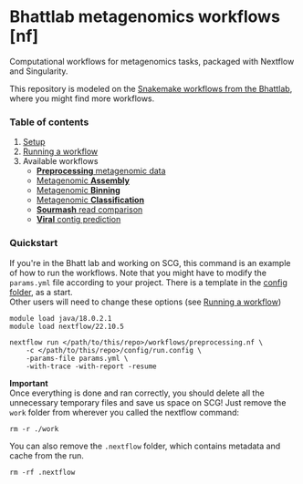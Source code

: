 # Bhattlab metagenomics workflows [nf]
Computational workflows for metagenomics tasks, packaged with Nextflow and 
Singularity.

This repository is modeled on the [Snakemake workflows from the 
Bhattlab](https://github.com/bhattlab/bhattlab_workflows), where you might 
find more workflows. 

### Table of contents

 1. [Setup](documentation/setup.md)
 2. [Running a workflow](documentation/running.md)
 3. Available workflows
    - [**Preprocessing** metagenomic data](documentation/preprocessing.md)
    - [Metagenomic **Assembly**](documentation/assembly.md)
    - [Metagenomic **Binning**](documentation/binning.md)
    - [Metagenomic **Classification**](documentation/classification.md)
    - [**Sourmash** read comparison](documentation/sourmash.md)
    - [**Viral** contig prediction](manual/viral.md) 

### Quickstart
If you're in the Bhatt lab and working on SCG, this command is an example of 
how to run the workflows. Note that you might have to modify the `params.yml` 
file according to your project. There is a template in the [config 
folder](config/params.yml), as a start.  
Other users will need to change these options (see [Running a 
workflow](documentation/running.md))

```
module load java/18.0.2.1
module load nextflow/22.10.5

nextflow run </path/to/this/repo>/workflows/preprocessing.nf \
	-c </path/to/this/repo>/config/run.config \
	-params-file params.yml \
	-with-trace -with-report -resume
```

**Important**  
Once everything is done and ran correctly, you should delete all the 
unnecessary temporary files and save us space on SCG! 
Just remove the `work` folder from wherever you called the nextflow command: 
```
rm -r ./work
```
You can also remove the `.nextflow` folder, which contains metadata and cache 
from the run. 
```
rm -rf .nextflow 
```
